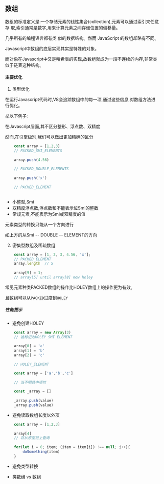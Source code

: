 ## 数组

数组的标准定义是:一个存储元素的线性集合(collection),元素可以通过索引来任意存 取,索引通常是数字,用来计算元素之间存储位置的偏移量。

几乎所有的编程语言都有类 似的数据结构。然而 JavaScript 的数组却略有不同。

Javascript中数组的底层实现其实是特殊的对象。

而对象在Javascript中又是哈希表的实现,故数组就成为一段不连续的内存,非常类似于链表这种结构。









#### 主要优化

1. 类型优化

在运行Javascript代码时,V8会追踪数组中的每一项,通过这些信息,对数组方法进行优化。

举以下例子:

在Javascript层面,其不区分整形、浮点数、双精度

然而,在引擎级别,我们可以做出更加精确的区分

```javascript
    const array = [1,2,3]
    // PACKED_SMI_ELEMENTS
    
    array.push(4.56)
    
    // PACKED_DOUBLE_ELEMENTS
    
    array.push('x')
    
    // PACKED_ELEMENT
    
```

* 小整型,Smi
* 双精度浮点数,浮点数和不能表示位Smi的整数
* 常规元素,不能表示为Smi或双精度的值

元素类型的转换只能从一个方向进行

如上方的从Smi -- DOUBLE -- ELEMENT的方向

2. 密集型数组及稀疏数组

```javascript
    const array = [1, 2, 3, 4.56, 'x'];
    // PACKED_ELEMENT
    array.length  // 5
    
    array[9] = 1;
    // array[5] until array[8] now holey    

```

常见元素种类PACKED数组的操作比HOLEY数组上的操作更为有效。

且数组可以从`PACKED`过度到`HOLEY`

##### 性能提示

* 避免创建HOLEY

```javascript
    const array = new Array(3)
    // 被标记为HOLEY_SMI_ELEMENT
    
    array[0] = 'a'
    array[1] = 'b'
    array[2] = 'c'
    
    // HOLEY_ELEMENT
```

```javascript
    const array = ['a','b','c']
    
    // 当不明其中项时
    
    const _array = []
    
    _array.push(value)
    _array.push(value)
```

* 避免读取数组长度以外项

```javascript
    const array = [1,2,3]
    
    array[4] 
    // 将从原型链上查询
    
    for(let i = 0; item; (item = item[i]) !== null; i++){
        doSomething(item)
    }
```

* 避免类型转换

* 类数组 vs 数组

